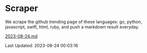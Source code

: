 # Scraper

We scrape the github trending page of these languages: go, python, javascript, swift, html, ruby, and push a markdown result everyday.

[2023-08-24.md](https://github.com/henson/Scraper/blob/master/2023-08-24.md)

Last Updated: 2023-08-24 00:03:16